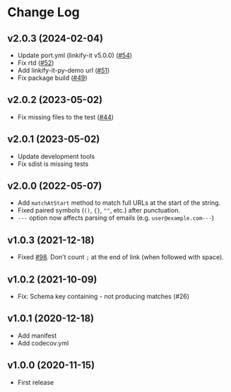 # Change Log

## v2.0.3 (2024-02-04)

- Update port.yml (linkify-it v5.0.0) ([#54](https://github.com/tsutsu3/linkify-it-py/pull/54))
- Fix rtd ([#52](https://github.com/tsutsu3/linkify-it-py/pull/52))
- Add linkify-it-py-demo url ([#51](https://github.com/tsutsu3/linkify-it-py/pull/51))
- Fix package build ([#49](https://github.com/tsutsu3/linkify-it-py/pull/49))

## v2.0.2 (2023-05-02)

- Fix missing files to the test ([#44](https://github.com/tsutsu3/linkify-it-py/pull/44))

## v2.0.1 (2023-05-02)

- Update development tools
- Fix sdist is missing tests

## v2.0.0 (2022-05-07)

- Add `matchAtStart` method to match full URLs at the start of the string.
- Fixed paired symbols (`()`, `{}`, `""`, etc.) after punctuation.
- `---` option now affects parsing of emails  (e.g. `user@example.com---`)

## v1.0.3 (2021-12-18)

- Fixed [#98](https://github.com/markdown-it/linkify-it/issues/98). Don't count `;` at the end of link (when followed with space).

## v1.0.2 (2021-10-09)

- Fix: Schema key containing - not producing matches (#26)

## v1.0.1 (2020-12-18)

- Add manifest
- Add codecov.yml

## v1.0.0 (2020-11-15)

- First release
